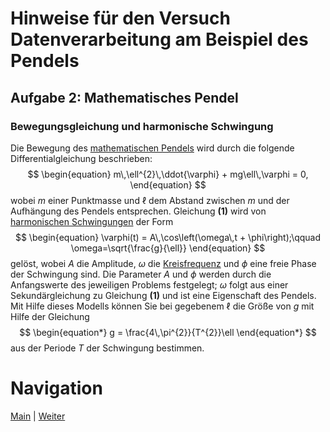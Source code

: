# Hinweise für den Versuch Datenverarbeitung am Beispiel des Pendels

## Aufgabe 2: Mathematisches Pendel

### Bewegungsgleichung und harmonische Schwingung

Die Bewegung des [mathematischen Pendels](https://de.wikipedia.org/wiki/Mathematisches_Pendel) wird durch die folgende Differentialgleichung beschrieben:
$$
\begin{equation}
m\,\ell^{2}\,\ddot{\varphi} + mg\ell\,\varphi = 0,
\end{equation}
$$
wobei $m$ einer Punktmasse und $\ell$ dem Abstand zwischen $m$ und der Aufhängung des Pendels entsprechen. Gleichung **(1)** wird von [harmonischen Schwingungen](https://de.wikipedia.org/wiki/Schwingung) der Form 
$$
\begin{equation}
\varphi(t) = A\,\cos\left(\omega\,t + \phi\right);\qquad
\omega=\sqrt{\frac{g}{\ell}}
\end{equation}
$$
gelöst, wobei $A$ die Amplitude, $\omega$ die [Kreisfrequenz](https://de.wikipedia.org/wiki/Kreisfrequenz) und $\phi$ eine freie Phase der Schwingung sind. Die Parameter $A$ und $\phi$ werden durch die Anfangswerte des jeweiligen Problems festgelegt; $\omega$ folgt aus einer Sekundärgleichung zu Gleichung **(1)** und ist eine Eigenschaft des Pendels. Mit Hilfe dieses Modells können Sie bei gegebenem $\ell$ die Größe von $g$ mit Hilfe der Gleichung
$$
\begin{equation*}
g = \frac{4\,\pi^{2}}{T^{2}}\ell
\end{equation*}
$$
aus der Periode $T$ der Schwingung bestimmen. 

# Navigation

[Main](https://gitlab.kit.edu/kit/etp-lehre/p1-praktikum/students/-/tree/main/Vorversuch) | [Weiter](https://gitlab.kit.edu/kit/etp-lehre/p1-praktikum/students/-/blob/main/Vorversuch/doc/Hinweise-Aufgabe-2-a.md)

